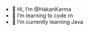 - 👋 Hi, I’m @HakanKarma
- 👀 I’m learning to code rn
- 🌱 I’m currently learning Java

<!---
HakanKarma/HakanKarma is a ✨ special ✨ repository because its `README.md` (this file) appears on your GitHub profile.
You can click the Preview link to take a look at your changes.
--->
